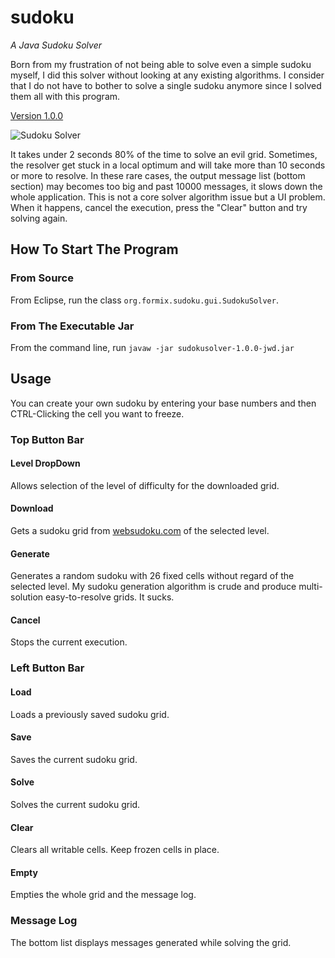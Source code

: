 # sudoku

*A Java Sudoku Solver*

Born from my frustration of not being able to solve even a simple sudoku 
myself, I did this solver without looking at any existing algorithms. I
consider that I do not have to bother to solve a single sudoku anymore
since I solved them all with this program.

[Version 1.0.0](https://github.com/formix/sudoku/releases/tag/1.0.0)

![Sudoku Solver](https://cloud.githubusercontent.com/assets/8600014/10090085/137b2aae-62f9-11e5-8ae3-cda2ca52b1b7.png)

It takes under 2 seconds 80% of the time to solve an evil grid. Sometimes, 
the resolver get stuck in a local optimum and will take more than 10 seconds 
or more to resolve. In these rare cases, the output message list (bottom 
section) may becomes too big and past 10000 messages, it slows down the whole
application. This is not a core solver algorithm issue but a UI problem. When it
happens, cancel the execution, press the "Clear" button and try solving again.

## How To Start The Program

### From Source

From Eclipse, run the class `org.formix.sudoku.gui.SudokuSolver`.

### From The Executable Jar

From the command line, run `javaw -jar sudokusolver-1.0.0-jwd.jar`

## Usage

You can create your own sudoku by entering your base numbers and then
CTRL-Clicking the cell you want to freeze.

### Top Button Bar

#### Level DropDown

Allows selection of the level of difficulty for the downloaded grid.

#### Download

Gets a sudoku grid from [websudoku.com](http://like.websudoku.com) of the 
selected level.

#### Generate

Generates a random sudoku with 26 fixed cells without regard of the selected 
level. My sudoku generation algorithm is crude and produce multi-solution
easy-to-resolve grids. It sucks.

#### Cancel

Stops the current execution.

### Left Button Bar

#### Load

Loads a previously saved sudoku grid.

#### Save

Saves the current sudoku grid.

#### Solve

Solves the current sudoku grid.

#### Clear

Clears all writable cells. Keep frozen cells in place.

#### Empty

Empties the whole grid and the message log.

### Message Log

The bottom list displays messages generated while solving the grid.
